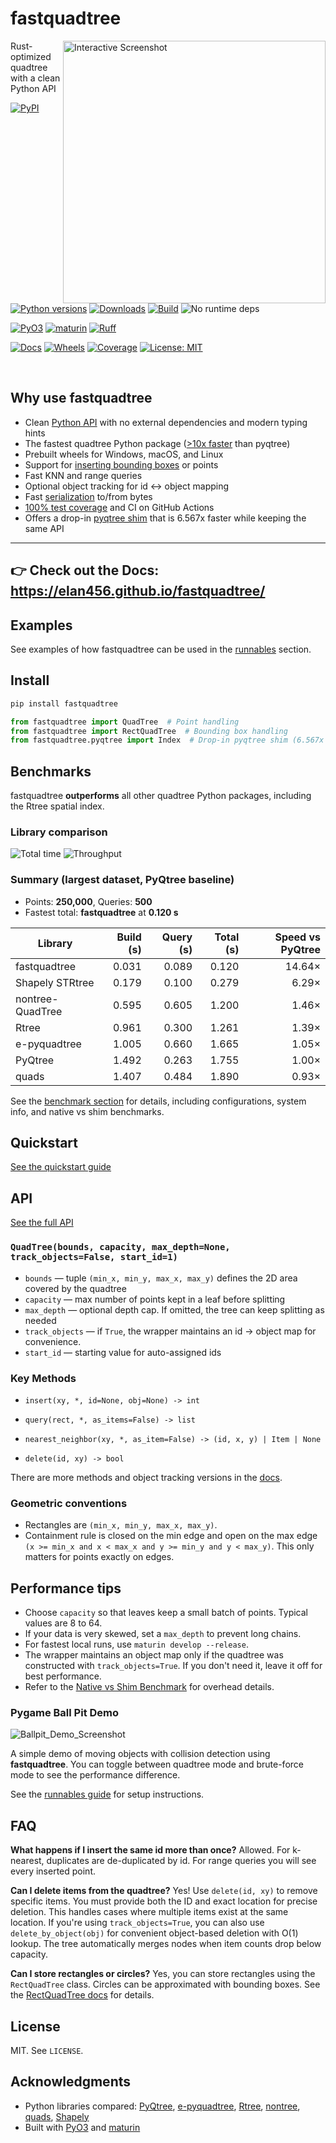 # fastquadtree

<img src="https://raw.githubusercontent.com/Elan456/fastquadtree/main/assets/interactive_v2_screenshot.png"
     alt="Interactive Screenshot" align="right" width="420">

Rust-optimized quadtree with a clean Python API

[![PyPI](https://img.shields.io/pypi/v/fastquadtree.svg)](https://pypi.org/project/fastquadtree/)
[![Python versions](https://img.shields.io/pypi/pyversions/fastquadtree.svg)](https://pypi.org/project/fastquadtree/)
[![Downloads](https://static.pepy.tech/personalized-badge/fastquadtree?period=total&units=INTERNATIONAL_SYSTEM&left_color=GRAY&right_color=BLUE&left_text=Total%20Downloads)](https://pepy.tech/projects/fastquadtree)
[![Build](https://github.com/Elan456/fastquadtree/actions/workflows/release.yml/badge.svg)](https://github.com/Elan456/fastquadtree/actions/workflows/release.yml)
![No runtime deps](https://img.shields.io/badge/deps-none-success)

[![PyO3](https://img.shields.io/badge/Rust-core%20via%20PyO3-orange)](https://pyo3.rs/)
[![maturin](https://img.shields.io/badge/Built%20with-maturin-1f6feb)](https://www.maturin.rs/)
[![Ruff](https://img.shields.io/endpoint?url=https://raw.githubusercontent.com/astral-sh/ruff/main/assets/badge/v2.json)](https://github.com/astral-sh/ruff)

[![Docs](https://img.shields.io/badge/docs-online-brightgreen)](https://elan456.github.io/fastquadtree/)
[![Wheels](https://img.shields.io/pypi/wheel/fastquadtree.svg)](https://pypi.org/project/fastquadtree/#files)
[![Coverage](https://codecov.io/gh/Elan456/fastquadtree/branch/main/graph/badge.svg)](https://codecov.io/gh/Elan456/fastquadtree)
[![License: MIT](https://img.shields.io/pypi/l/fastquadtree.svg)](LICENSE)

<br clear="right"/>

## Why use fastquadtree

- Clean [Python API](https://elan456.github.io/fastquadtree/api/quadtree/) with no external dependencies and modern typing hints
- The fastest quadtree Python package ([>10x faster](https://elan456.github.io/fastquadtree/benchmark/) than pyqtree)
- Prebuilt wheels for Windows, macOS, and Linux
- Support for [inserting bounding boxes](https://elan456.github.io/fastquadtree/api/rect_quadtree/) or points
- Fast KNN and range queries
- Optional object tracking for id ↔ object mapping
- Fast [serialization](https://elan456.github.io/fastquadtree/benchmark/#serialization-vs-rebuild) to/from bytes
- [100% test coverage](https://codecov.io/gh/Elan456/fastquadtree) and CI on GitHub Actions
- Offers a drop-in [pyqtree shim](https://elan456.github.io/fastquadtree/benchmark/#pyqtree-drop-in-shim-performance-gains) that is 6.567x faster while keeping the same API

----

## 👉 **Check out the Docs:** https://elan456.github.io/fastquadtree/

## Examples
See examples of how fastquadtree can be used in the [runnables](https://elan456.github.io/fastquadtree/runnables/) section.


## Install
```bash
pip install fastquadtree
```

```python
from fastquadtree import QuadTree  # Point handling
from fastquadtree import RectQuadTree  # Bounding box handling
from fastquadtree.pyqtree import Index  # Drop-in pyqtree shim (6.567x faster while keeping the same API)
```

## Benchmarks

fastquadtree **outperforms** all other quadtree Python packages, including the Rtree spatial index.

### Library comparison

![Total time](https://raw.githubusercontent.com/Elan456/fastquadtree/main/assets/quadtree_bench_time.png)
![Throughput](https://raw.githubusercontent.com/Elan456/fastquadtree/main/assets/quadtree_bench_throughput.png)

### Summary (largest dataset, PyQtree baseline)
- Points: **250,000**, Queries: **500**
- Fastest total: **fastquadtree** at **0.120 s**

| Library | Build (s) | Query (s) | Total (s) | Speed vs PyQtree |
|---|---:|---:|---:|---:|
| fastquadtree | 0.031 | 0.089 | 0.120 | 14.64× |
| Shapely STRtree | 0.179 | 0.100 | 0.279 | 6.29× |
| nontree-QuadTree | 0.595 | 0.605 | 1.200 | 1.46× |
| Rtree        | 0.961 | 0.300 | 1.261 | 1.39× |
| e-pyquadtree | 1.005 | 0.660 | 1.665 | 1.05× |
| PyQtree      | 1.492 | 0.263 | 1.755 | 1.00× |
| quads        | 1.407 | 0.484 | 1.890 | 0.93× |

See the [benchmark section](https://elan456.github.io/fastquadtree/benchmark/) for details, including configurations, system info, and native vs shim benchmarks.

## Quickstart
[See the quickstart guide](https://elan456.github.io/fastquadtree/quickstart/)

## API

[See the full API](https://elan456.github.io/fastquadtree/api/quadtree/)

### `QuadTree(bounds, capacity, max_depth=None, track_objects=False, start_id=1)`

* `bounds` — tuple `(min_x, min_y, max_x, max_y)` defines the 2D area covered by the quadtree
* `capacity` — max number of points kept in a leaf before splitting
* `max_depth` — optional depth cap. If omitted, the tree can keep splitting as needed
* `track_objects` — if `True`, the wrapper maintains an id → object map for convenience.
* `start_id` — starting value for auto-assigned ids

### Key Methods

- `insert(xy, *, id=None, obj=None) -> int`

- `query(rect, *, as_items=False) -> list`

- `nearest_neighbor(xy, *, as_item=False) -> (id, x, y) | Item | None`

- `delete(id, xy) -> bool`

There are more methods and object tracking versions in the [docs](https://elan456.github.io/fastquadtree/api/quadtree/).

### Geometric conventions

* Rectangles are `(min_x, min_y, max_x, max_y)`.
* Containment rule is closed on the min edge and open on the max edge
  `(x >= min_x and x < max_x and y >= min_y and y < max_y)`.
  This only matters for points exactly on edges.

## Performance tips

* Choose `capacity` so that leaves keep a small batch of points. Typical values are 8 to 64.
* If your data is very skewed, set a `max_depth` to prevent long chains.
* For fastest local runs, use `maturin develop --release`.
* The wrapper maintains an object map only if the quadtree was constructed with `track_objects=True`. If you don't need it, leave it off for best performance.
* Refer to the [Native vs Shim Benchmark](https://elan456.github.io/fastquadtree/benchmark/#native-vs-shim-benchmark) for overhead details.

### Pygame Ball Pit Demo

![Ballpit_Demo_Screenshot](https://raw.githubusercontent.com/Elan456/fastquadtree/main/assets/ballpit.png)

A simple demo of moving objects with collision detection using **fastquadtree**. 
You can toggle between quadtree mode and brute-force mode to see the performance difference.

See the [runnables guide](https://elan456.github.io/fastquadtree/runnables/) for setup instructions.

## FAQ

**What happens if I insert the same id more than once?**
Allowed. For k-nearest, duplicates are de-duplicated by id. For range queries you will see every inserted point.

**Can I delete items from the quadtree?**
Yes! Use `delete(id, xy)` to remove specific items. You must provide both the ID and exact location for precise deletion. This handles cases where multiple items exist at the same location. If you're using `track_objects=True`, you can also use `delete_by_object(obj)` for convenient object-based deletion with O(1) lookup. The tree automatically merges nodes when item counts drop below capacity.

**Can I store rectangles or circles?**
Yes, you can store rectangles using the `RectQuadTree` class. Circles can be approximated with bounding boxes. See the [RectQuadTree docs](https://elan456.github.io/fastquadtree/api/rect_quadtree/) for details.

## License

MIT. See `LICENSE`.

## Acknowledgments

* Python libraries compared: [PyQtree], [e-pyquadtree], [Rtree], [nontree], [quads], [Shapely]
* Built with [PyO3] and [maturin]

[PyQtree]: https://pypi.org/project/pyqtree/
[e-pyquadtree]: https://pypi.org/project/e-pyquadtree/
[PyO3]: https://pyo3.rs/
[maturin]: https://www.maturin.rs/
[Rtree]: https://pypi.org/project/Rtree/
[nontree]: https://pypi.org/project/nontree/
[quads]: https://pypi.org/project/quads/
[Shapely]: https://pypi.org/project/Shapely/
